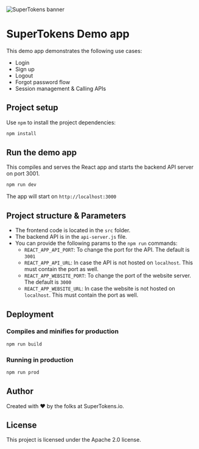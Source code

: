 
![SuperTokens banner](https://raw.githubusercontent.com/supertokens/supertokens-logo/master/images/Artboard%20%E2%80%93%2027%402x.png)

# SuperTokens Demo app

This demo app demonstrates the following use cases:
- Login
- Sign up
- Logout
- Forgot password flow
- Session management & Calling APIs

## Project setup

Use `npm` to install the project dependencies:

```bash
npm install
```

## Run the demo app

This compiles and serves the React app and starts the backend API server on port 3001.

```bash
npm run dev
```
The app will start on `http://localhost:3000`

## Project structure & Parameters
- The frontend code is located in the `src` folder.
- The backend API is in the `api-server.js` file.
- You can provide the following params to the `npm run` commands:
   - `REACT_APP_API_PORT`: To change the port for the API. The default is `3001`
   - `REACT_APP_API_URL`: In case the API is not hosted on `localhost`. This must contain the port as well.
   - `REACT_APP_WEBSITE_PORT`: To change the port of the website server. The default is `3000`
   - `REACT_APP_WEBSITE_URL`: In case the website is not hosted on `localhost`. This must contain the port as well.

## Deployment

### Compiles and minifies for production

```bash
npm run build
```

### Running in production
```bash
npm run prod
```

## Author

Created with :heart: by the folks at SuperTokens.io.

## License

This project is licensed under the Apache 2.0 license.